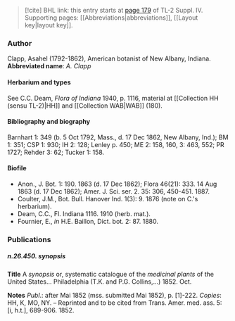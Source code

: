 > [!cite] BHL link: this entry starts at [page 179](https://www.biodiversitylibrary.org/page/33265856) of TL-2 Suppl. IV.
> Supporting pages: [[Abbreviations|abbreviations]], [[Layout key|layout key]].

### Author

Clapp, Asahel (1792-1862), American botanist of New Albany, Indiana. 
**Abbreviated name**: *A. Clapp*

#### Herbarium and types

See C.C. Deam, *Flora of Indiana* 1940, p. 1116, material at [[Collection HH (sensu TL-2)|HH]] and [[Collection WAB|WAB]] (180).

#### Bibliography and biography

Barnhart 1: 349 (b. 5 Oct 1792, Mass., d. 17 Dec 1862, New Albany, Ind.); BM 1: 351; CSP 1: 930; IH 2: 128; Lenley p. 450; ME 2: 158, 160, 3: 463, 552; PR 1727; Rehder 3: 62; Tucker 1: 158.

#### Biofile

- Anon., J. Bot. 1: 190. 1863 (d. 17 Dec 1862); Flora 46(21): 333. 14 Aug 1863 (d. 17 Dec 1862); Amer. J. Sci. ser. 2. 35: 306, 450-451. 1887.
- Coulter, J.M., Bot. Bull. Hanover Ind. 1(3): 9. 1876 (note on C.'s herbarium).
- Deam, C.C., Fl. Indiana 1116. 1910 (herb. mat.).
- Fournier, E., *in* H.E. Baillon, Dict. bot. 2: 87. 1880.

### Publications

##### n.26.450. synopsis

**Title**
A *synopsis* or, systematic catalogue of the *medicinal plants* of the United States... Philadelphia (T.K. and P.G. Collins,...) 1852. Oct.

**Notes**
*Publ*.: after Mai 1852 (mss. submitted Mai 1852), p. \[1\]-222. *Copies*: HH, K, MO, NY. – Reprinted and to be cited from Trans. Amer. med. ass. 5: \[i, h.t.\], 689-906. 1852.


